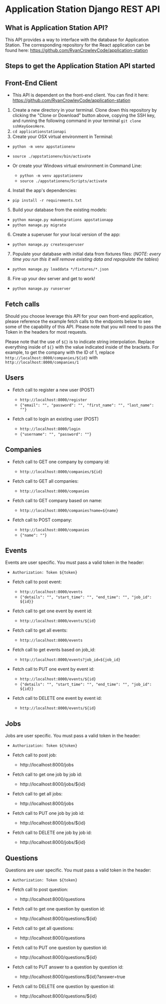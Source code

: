 # Application Station Django REST API

## What is Application Station API?

This API provides a way to interface with the database for Application Station. The corresponding repository for the React application can be found here:
https://github.com/RyanCrowleyCode/application-station

## Steps to get the Application Station API started


## Front-End Client

- This API is dependent on the front-end client. You can find it here:
https://github.com/RyanCrowleyCode/application-station

1. Create a new directory in your terminal. Clone down this repository by clicking the "Clone or Download" button above, copying the SSH key, and running the following command in your terminal `git clone sshKeyGoesHere`.
2. `cd applicationstationapi`
3. Create your OSX virtual environment in Terminal:

  - `python -m venv appstationenv`
  - `source ./appstationenv/bin/activate`

- Or create your Windows virtual environment in Command Line:

  - `python -m venv appstationenv`
  - `source ./appstationenv/Scripts/activate`

4. Install the app's dependencies:

  - `pip install -r requirements.txt`

5. Build your database from the existing models:

  - `python manage.py makemigrations appstationapp`
  - `python manage.py migrate`

6. Create a superuser for your local version of the app:

  - `python manage.py createsuperuser`

7. Populate your database with initial data from fixtures files: (_NOTE: every time you run this it will remove existing data and repopulate the tables_)

  - `python manage.py loaddata */fixtures/*.json`

8. Fire up your dev server and get to work!

  - `python manage.py runserver`


## Fetch calls

Should you choose leverage this API for your own front-end application, please reference the example fetch calls to the endpoints below to see some of the capability of this API. Please note that you will need to pass the Token in the headers for most requests.

Please note that the use of `${}` is to indicate string interpolation. Replace everything inside of `${}` with the value indicated inside of the brackets.
For example, to get the company with the ID of 1, replace `http://localhost:8000/companies/${id}` with `http://localhost:8000/companies/1`


## Users

- Fetch call to register a new user (POST)
  - `http://localhost:8000/register`
  - `{"email": "", "password": "", "first_name": "", "last_name": ""}`

- Fetch call to login an existing user (POST)
  - `http://localhost:8000/login`
  - `{"username": "", "password": ""}`


## Companies

- Fetch call to GET one company by company id:
  - `http://localhost:8000/companies/${id}`

- Fetch call to GET all companies:
  - `http://localhost:8000/companies`

- Fetch call to GET company based on name:
  - `http://localhost:8000/companies?name=${name}`

- Fetch call to POST company:
  - `http://localhost:8000/companies`
  - `{"name": ""}`


## Events

Events are user specific. You must pass a valid token in the header:

- `Authorization: Token ${token}`


- Fetch call to post event:
  - `http://localhost:8000/events`
  - `{"details": "", "start_time": "", "end_time": "", "job_id": ${id}}`

- Fetch call to get one event by event id:
  - `http://localhost:8000/events/${id}`

- Fetch call to get all events:
  - `http://localhost:8000/events`

- Fetch call to get events based on job_id:
  - `http://localhost:8000/events?job_id=${job_id}`

- Fetch call to PUT one event by event id:
  - `http://localhost:8000/events/${id}`
  - `{"details": "", "start_time": "", "end_time": "", "job_id": ${id}}`

- Fetch call to DELETE one event by event id:
  - `http://localhost:8000/events/${id}`


## Jobs

Jobs are user specific. You must pass a valid token in the header:

- `Authorization: Token ${token}`


- Fetch call to post job:
  - http://localhost:8000/jobs

- Fetch call to get one job by job id:
  - http://localhost:8000/jobs/${id}

- Fetch call to get all jobs:
  - http://localhost:8000/jobs

- Fetch call to PUT one job by job id:
  - http://localhost:8000/jobs/${id}

- Fetch call to DELETE one job by job id:
  - http://localhost:8000/jobs/${id}


## Questions

Questions are user specific. You must pass a valid token in the header:

- `Authorization: Token ${token}`

- Fetch call to post question:
  - http://localhost:8000/questions

- Fetch call to get one question by question id:
  - http://localhost:8000/questions/${id}

- Fetch call to get all questions:
  - http://localhost:8000/questions

- Fetch call to PUT one question by question id:
  - http://localhost:8000/questions/${id}

- Fetch call to PUT answer to a question by question id:
  - http://localhost:8000/questions/${id}?answer=true

- Fetch call to DELETE one question by question id:
  - http://localhost:8000/questions/${id}